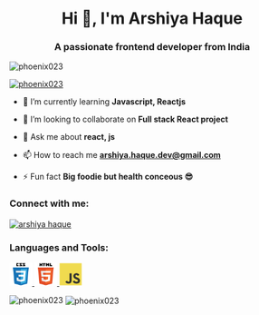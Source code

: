 <h1 align="center">Hi 👋, I'm Arshiya Haque</h1>
<h3 align="center">A passionate frontend developer from India</h3>

<p align="left"> <img src="https://komarev.com/ghpvc/?username=phoenix023&label=Profile%20views&color=0e75b6&style=flat" alt="phoenix023" /> </p>

<p align="left"> <a href="https://github.com/ryo-ma/github-profile-trophy"><img src="https://github-profile-trophy.vercel.app/?username=phoenix023" alt="phoenix023" /></a> </p>

- 🌱 I’m currently learning **Javascript, Reactjs**

- 👯 I’m looking to collaborate on **Full stack React project**

- 💬 Ask me about **react, js**

- 📫 How to reach me **arshiya.haque.dev@gmail.com**

- ⚡ Fun fact **Big foodie but health conceous :sunglasses:**

<h3 align="left">Connect with me:</h3>
<p align="left">
<a href="https://linkedin.com/in/arshiya haque" target="blank"><img align="center" src="https://raw.githubusercontent.com/rahuldkjain/github-profile-readme-generator/master/src/images/icons/Social/linked-in-alt.svg" alt="arshiya haque" height="30" width="40" /></a>
</p>

<h3 align="left">Languages and Tools:</h3>
<p align="left"> <a href="https://www.w3schools.com/css/" target="_blank" rel="noreferrer"> <img src="https://raw.githubusercontent.com/devicons/devicon/master/icons/css3/css3-original-wordmark.svg" alt="css3" width="40" height="40"/> </a> <a href="https://www.w3.org/html/" target="_blank" rel="noreferrer"> <img src="https://raw.githubusercontent.com/devicons/devicon/master/icons/html5/html5-original-wordmark.svg" alt="html5" width="40" height="40"/> </a> <a href="https://developer.mozilla.org/en-US/docs/Web/JavaScript" target="_blank" rel="noreferrer"> <img src="https://raw.githubusercontent.com/devicons/devicon/master/icons/javascript/javascript-original.svg" alt="javascript" width="40" height="40"/> </a> </p>

<p><img align="left" src="https://github-readme-stats.vercel.app/api/top-langs?username=phoenix023&show_icons=true&locale=en&layout=compact" alt="phoenix023" /></p>

<p>&nbsp;<img align="center" src="https://github-readme-stats.vercel.app/api?username=phoenix023&show_icons=true&locale=en" alt="phoenix023" /></p>




